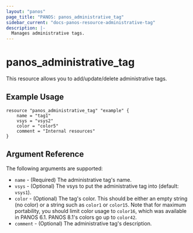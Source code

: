 ```yaml
---
layout: "panos"
page_title: "PANOS: panos_administrative_tag"
sidebar_current: "docs-panos-resource-administrative-tag"
description: |-
  Manages administrative tags.
---
```


# panos_administrative_tag

This resource allows you to add/update/delete administrative tags.

## Example Usage

```hcl
resource "panos_administrative_tag" "example" {
    name = "tag1"
    vsys = "vsys2"
    color = "color5"
    comment = "Internal resources"
}
```

## Argument Reference

The following arguments are supported:

* `name` - (Required) The administrative tag's name.
* `vsys` - (Optional) The vsys to put the administrative tag into (default:
  `vsys1`).
* `color` - (Optional) The tag's color.  This should be either an empty string
  (no color) or a string such as `color1` or `color15`.  Note that for maximum
  portability, you should limit color usage to `color16`, which was available
  in PANOS 6.1.  PANOS 8.1's colors go up to `color42`.
* `comment` - (Optional) The administrative tag's description.
